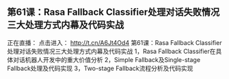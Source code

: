 ## 第61课：Rasa Fallback Classifier处理对话失败情况三大处理方式内幕及代码实战 
正在直播： 点击进入： http://t.cn/A6Jt4Od4 
第61课：Rasa Fallback Classifier处理对话失败情况三大处理方式内幕及代码实战 
1，Rasa Fallback Classifier在具体对话机器人开发中的重大价值分析 2，Simple Fallback及Single-stage Fallback处理及代码实现 3，Two-stage Fallback流程分析及代码实现

